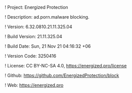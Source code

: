 ! Project: Energized Protection

! Description: ad.porn.malware blocking.

! Version: 6.32.0810.21.11.325.04

! Build Version: 21.11.325.04

! Build Date: Sun, 21 Nov 21 04:16:32 +06

! Version Code: 3250416

! License: CC BY-NC-SA 4.0, https://energized.pro/license

! Github: https://github.com/EnergizedProtection/block

! Web: https://energized.pro
